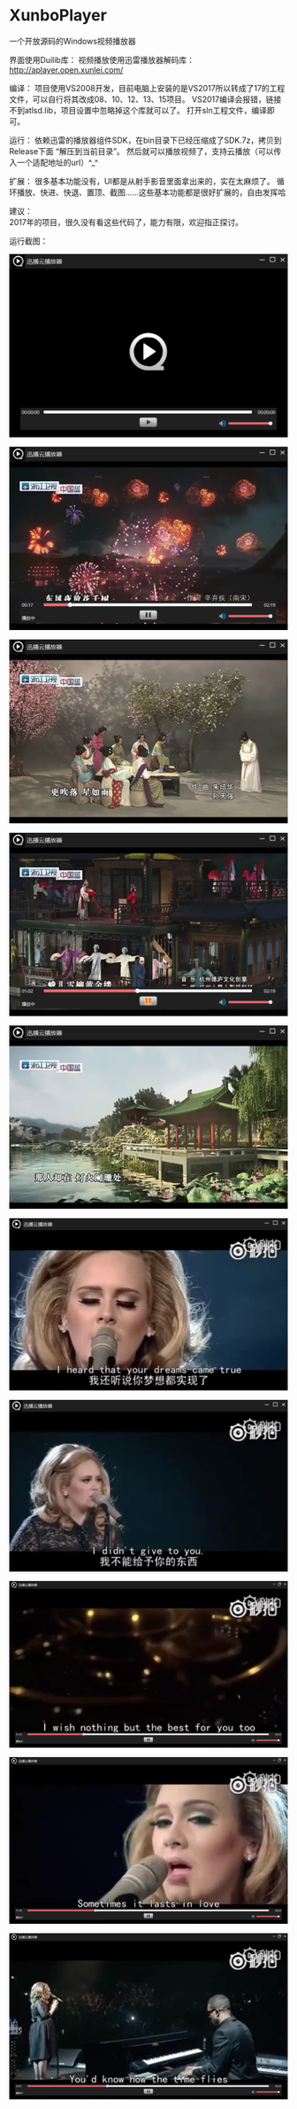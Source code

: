 # XunboPlayer
一个开放源码的Windows视频播放器

界面使用Duilib库：
视频播放使用迅雷播放器解码库：http://aplayer.open.xunlei.com/

编译：
    项目使用VS2008开发，目前电脑上安装的是VS2017所以转成了17的工程文件，可以自行将其改成08、10、12、13、15项目。
    VS2017编译会报错，链接不到atlsd.lib，项目设置中忽略掉这个库就可以了。
    打开sln工程文件，编译即可。

运行：
    依赖迅雷的播放器组件SDK，在bin目录下已经压缩成了SDK.7z，拷贝到Release下面 “解压到当前目录”。
    然后就可以播放视频了，支持云播放（可以传入一个适配地址的url）^_^

扩展：
    很多基本功能没有，UI都是从射手影音里面拿出来的，实在太麻烦了。
    循环播放、快进、快退、置顶、截图……这些基本功能都是很好扩展的，自由发挥哈

建议：    
    2017年的项目，很久没有看这些代码了，能力有限，欢迎指正探讨。

运行截图：

![Image](https://raw.githubusercontent.com/JelinYao/XunboPlayer/master/img/1.png)

![Image](https://raw.githubusercontent.com/JelinYao/XunboPlayer/master/img/2.png)

![Image](https://raw.githubusercontent.com/JelinYao/XunboPlayer/master/img/3.png)

![Image](https://raw.githubusercontent.com/JelinYao/XunboPlayer/master/img/4.png)

![Image](https://raw.githubusercontent.com/JelinYao/XunboPlayer/master/img/5.png)

![Image](https://raw.githubusercontent.com/JelinYao/XunboPlayer/master/img/6.png)

![Image](https://raw.githubusercontent.com/JelinYao/XunboPlayer/master/img/7.png)

![Image](https://raw.githubusercontent.com/JelinYao/XunboPlayer/master/img/8.png)

![Image](https://raw.githubusercontent.com/JelinYao/XunboPlayer/master/img/9.png)

![Image](https://raw.githubusercontent.com/JelinYao/XunboPlayer/master/img/10.png)
